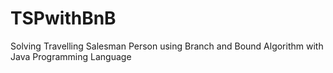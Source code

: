 TSPwithBnB
==========

Solving Travelling Salesman Person using Branch and Bound Algorithm with Java Programming Language
